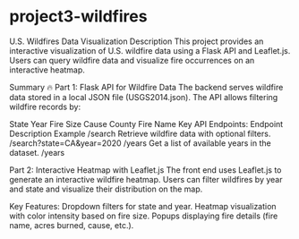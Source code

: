 # project3-wildfires

U.S. Wildfires Data Visualization
Description
This project provides an interactive visualization of U.S. wildfire data using a Flask API and Leaflet.js. Users can query wildfire data and visualize fire occurrences on an interactive heatmap.

Summary
🔥 Part 1: Flask API for Wildfire Data
The backend serves wildfire data stored in a local JSON file (USGS2014.json). The API allows filtering wildfire records by:

State
Year
Fire Size
Cause
County
Fire Name
Key API Endpoints:
Endpoint	Description	Example
/search	Retrieve wildfire data with optional filters.	/search?state=CA&year=2020
/years	Get a list of available years in the dataset.	/years


 Part 2: Interactive Heatmap with Leaflet.js
The front end uses Leaflet.js to generate an interactive wildfire heatmap. Users can filter wildfires by year and state and visualize their distribution on the map.

Key Features:
Dropdown filters for state and year.
Heatmap visualization with color intensity based on fire size.
Popups displaying fire details (fire name, acres burned, cause, etc.).